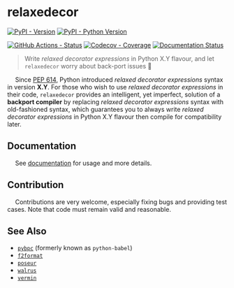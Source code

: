 # relaxedecor

[![PyPI - Version](https://img.shields.io/pypi/v/bpc-relaxedecor.svg)](https://pypi.org/project/bpc-relaxedecor)
[![PyPI - Python Version](https://img.shields.io/pypi/pyversions/bpc-relaxedecor.svg)](https://pypi.org/project/bpc-relaxedecor)

[![GitHub Actions - Status](https://github.com/pybpc/bpc-relaxedecor/workflows/Build/badge.svg)](https://github.com/pybpc/bpc-relaxedecor/actions?query=workflow%3ABuild)
[![Codecov - Coverage](https://codecov.io/gh/pybpc/bpc-relaxedecor/branch/master/graph/badge.svg)](https://codecov.io/gh/pybpc/bpc-relaxedecor)
[![Documentation Status](https://readthedocs.org/projects/bpc-relaxedecor/badge/?version=latest)](https://bpc-relaxedecor.readthedocs.io/en/latest/)

> Write *relaxed decorator expressions* in Python X.Y flavour, and let `relaxedecor` worry about back-port issues :beer:

&emsp; Since [PEP 614](https://www.python.org/dev/peps/pep-0614/), Python introduced *relaxed decorator expressions*
syntax in version __X.Y__. For those who wish to use *relaxed decorator expressions* in their code, `relaxedecor` provides an
intelligent, yet imperfect, solution of a **backport compiler** by replacing *relaxed decorator expressions* syntax with
old-fashioned syntax, which guarantees you to always write *relaxed decorator expressions* in Python X.Y flavour then
compile for compatibility later.

## Documentation

&emsp; See [documentation](https://bpc-relaxedecor.readthedocs.io/en/latest/) for usage and more details.

## Contribution

&emsp; Contributions are very welcome, especially fixing bugs and providing test cases.
Note that code must remain valid and reasonable.

## See Also

- [`pybpc`](https://github.com/pybpc/bpc) (formerly known as `python-babel`)
- [`f2format`](https://github.com/pybpc/f2format)
- [`poseur`](https://github.com/pybpc/poseur)
- [`walrus`](https://github.com/pybpc/walrus)
- [`vermin`](https://github.com/netromdk/vermin)
